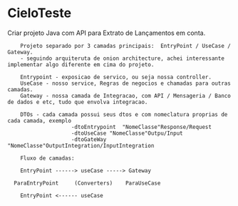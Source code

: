 # CieloTeste
Criar projeto Java com API para Extrato de Lançamentos em conta.


        Projeto separado por 3 camadas principais:  EntryPoint / UseCase / Gateway.
        - seguindo arquiteruta de onion architecture, achei interessante implementar algo diferente em cima do projeto.
        
        Entrypoint - exposicao de servico, ou seja nossa controller.
        UseCase - nosso service, Regras de negocios e chamadas para outras camadas.
        Gateway - nossa camada de Integracao, com API / Mensageria / Banco de dados e etc, tudo que envolva integracao.
        
        DTOs - cada camada possui seus dtos e com nomeclatura proprias de cada camada, exemplo
                        -dtoEntrypoint  "NomeClasse"Response/Request
                        -dtoUseCase "NomeClasse"Outpu/Input
                        -dtoGateWay "NomeClasse"OutputIntegration/InputIntegration

        Fluxo de camadas:
        
        EntryPoint ------> useCase -----> Gateway   
                                         
      ParaEntryPoint     (Converters)    ParaUseCase
                                         
        EntryPoint <------ useCase
                           
                          


